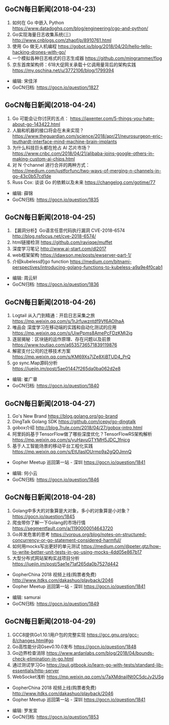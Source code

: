 ## GoCN每日新闻(2018-04-23)

1. 如何在 Go 中嵌入 Python https://www.datadoghq.com/blog/engineering/cgo-and-python/
2. Go实现海量日志收集系统(三) http://www.cnblogs.com/zhaof/p/8910761.html
3. 使用 Go 做无人机编程 https://gobot.io/blog/2018/04/20/hello-tello-hacking-drones-with-go/
4. 一个模拟各种日志格式的日志生成器 https://github.com/mingrammer/flog
5. 京东首席架构师：618大促网关承载十亿调用量背后的架构实践 https://my.oschina.net/u/3772106/blog/1799394

- 编辑: 宋佳洋  
- GoCN归档: https://gocn.io/question/1827

## GoCN每日新闻(2018-04-24)

1. Go 可能会让你讨厌的五点： https://jaxenter.com/5-things-you-hate-about-go-143422.html
2. 人脑和机器的接口将会在未来实现？https://www.theguardian.com/science/2018/apr/21/neurosurgeon-eric-leuthardt-interface-mind-machine-brain-implants
3. 为什么科技巨头都在抢占 AI 芯片市场？ https://www.cnbc.com/2018/04/21/alibaba-joins-google-others-in-making-custom-ai-chips.html
4. 对 N 个channel 进行合并的两种方式： https://medium.com/justforfunc/two-ways-of-merging-n-channels-in-go-43c0b57cd1de
5. Russ Cox: 谈谈 Go 的依赖以及未来  https://changelog.com/gotime/77

- 编辑: 薛锦
- GoCN归档: https://gocn.io/question/1835

## GoCN每日新闻(2018-04-25)

1. 【漏洞分析】Go语言任意代码执行漏洞 CVE-2018-6574 http://blog.nsfocus.net/cve-2018-6574/
2. html链接检测 https://github.com/raviqqe/muffet
3. 深度学习笔记 http://www.ai-start.com/dl2017
4. web框架架构 https://idawson.me/posts/ewserver-part-1/
5. 介绍kubeless的go function https://medium.com/bitnami-perspectives/introducing-golang-functions-to-kubeless-a9a9e4f0cab1

- 编辑: 周云轩
- GoCN归档: https://gocn.io/question/1836


## GoCN每日新闻(2018-04-26)

1. Logtail 从入门到精通：开启日志采集之旅 https://mp.weixin.qq.com/s/1rJrfuwzntdf9Vf6AOIhaA
2. 唯品会 深度学习在移动端的实践和自动化测试的应用 https://mp.weixin.qq.com/s/UiwPpms8AmePcFDzKMj2jg
3. 逐层揭秘：区块链的运作原理、存在问题以及前景 https://www.toutiao.com/a6535736571839119876
4. 解密支付公司的迁移技术方案 https://mp.weixin.qq.com/s/KM69Xs7jZe8XiBTUD4_PrQ
5. go sync.Map源码分析 https://juejin.im/post/5ae01447f265da0ba062d2e8

- 编辑: 崔广章
- GoCN归档: https://gocn.io/question/1840



## GoCN每日新闻(2018-04-27)

1. Go's New Brand https://blog.golang.org/go-brand
2. DingTalk Golang SDK https://github.com/icepy/go-dingtalk
3. gobox介绍 http://blog.7rule.com/2018/04/27/gobox-intro.html
4. 阿里妈妈基于TensorFlow做了哪些深度优化？TensorFlowRS架构解析 https://mp.weixin.qq.com/s/yuHavuGTYMH5JDC_1fnjcg 
5. 基于人工智能场景的移动平台工程化实践 https://mp.weixin.qq.com/s/EtUlaslOUrmp9a2gQOJmnQ

* Gopher Meetup 巡回第一站 - 深圳 https://gocn.io/question/1841

- 编辑: 何小云
- GoCN归档: https://gocn.io/question/1846

## GoCN每日新闻(2018-04-28)

1. Golang中多大的对象算是大对象，多小的对象算是小对象？ https://gocn.io/question/1845
2. 爬虫带你了解一下Golang的市场行情 https://segmentfault.com/a/1190000014643720
3. Go并发危害的思考 https://vorpus.org/blog/notes-on-structured-concurrency-or-go-statement-considered-harmful/
4. 如何用mocks写出更好的单元测试 https://medium.com/@peter.gtz/how-to-write-better-unit-tests-in-go-using-mocks-4dd05e867b17
5. 大型分布式网站架构实战项目分析 https://juejin.im/post/5ae1e71af265da0b7527d442

* GopherChina 2018 视频上线(购票者免费) http://www.itdks.com/dakashuo/playback/2046
* Gopher Meetup 巡回第一站 - 深圳 https://gocn.io/question/1841
- 编辑: samurai
- GoCN归档: https://gocn.io/question/1849

## GoCN每日新闻(2018-04-29)

1. GCC8提供Go1.10.1用户包的完整实现 https://gcc.gnu.org/gcc-8/changes.html#go
2. Go高性能分词Gsev0.10.0发布 https://gocn.io/question/1848
3. Go边界检查消除 https://www.ardanlabs.com/blog/2018/04/bounds-check-elimination-in-go.html
4. 通过测试学习Go https://quii.gitbook.io/learn-go-with-tests/standard-lib-essentials/http-server
5. WebSocket浅析 https://mp.weixin.qq.com/s/7aXMdnajINt0C5dcJy2USg

* GopherChina 2018 视频上线(购票者免费) http://www.itdks.com/dakashuo/playback/2046
* Gopher Meetup 巡回第一站 - 深圳 https://gocn.io/question/1841
- 编辑: 罗发宣
- GoCN归档: https://gocn.io/question/1853
